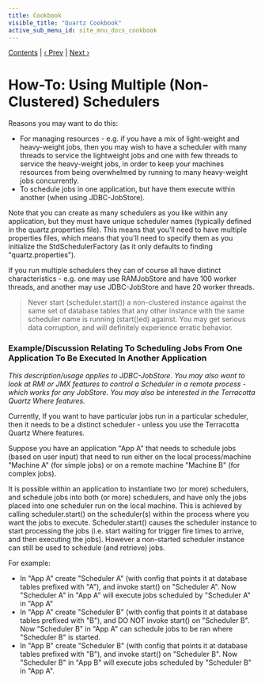 ```yaml
---
title: Cookbook
visible_title: "Quartz Cookbook"
active_sub_menu_id: site_mnu_docs_cookbook
---
```

<div class="secNavPanel"><a href=".">Contents</a> | <a href="ServletInitScheduler.html">&lsaquo;&nbsp;Prev</a> | <a href="DefineJobWithData.html">Next&nbsp;&rsaquo;</a></div>





# How-To: Using Multiple (Non-Clustered) Schedulers

Reasons you may want to do this:

+ For managing resources - e.g. if you have a mix of light-weight and heavy-weight jobs, then you may wish to have a scheduler with many threads to service the lightweight jobs and one with few threads to service the heavy-weight jobs, in order to keep your machines resources from being overwhelmed by running to many heavy-weight jobs concurrently.
+ To schedule jobs in one application, but have them execute within another (when using JDBC-JobStore).


Note that you can create as many schedulers as you like within any application, but they must have unique scheduler names (typically defined in the quartz.properties file).  This means that you'll need to have multiple properties files, which means that you'll need to specify them as you initialize the StdSchedulerFactory (as it only defaults to finding "quartz.properties").

If you run multiple schedulers they can of course all have distinct characteristics - e.g. one may use RAMJobStore and have 100 worker threads, and another may use JDBC-JobStore and have 20 worker threads.

<blockquote>
Never start (scheduler.start()) a non-clustered instance against the same set of database tables that any other instance with the same scheduler name is running (start()ed) against. You may get serious data corruption, and will definitely experience erratic behavior.
</blockquote>

### Example/Discussion Relating To Scheduling Jobs From One Application To Be Executed In Another Application

*This description/usage applies to JDBC-JobStore.  You may also want to look at RMI or JMX features to control a Scheduler in a remote process - which works for any JobStore. You may also be interested in the Terracotta Quartz Where features.*

Currently, If you want to have particular jobs run in a particular scheduler, then it needs to be a distinct scheduler - unless you use the Terracotta Quartz Where features.

Suppose you have an application "App A" that needs to schedule jobs (based on user input) that need to run either on the local process/machine "Machine A" (for simple jobs) or on a remote machine "Machine B" (for complex jobs).

It is possible within an application to instantiate two (or more) schedulers, and schedule jobs into both (or more) schedulers, and have only the jobs placed into one scheduler run on the local machine.  This is achieved by calling scheduler.start() on the scheduler(s) within the process where you want the jobs to execute.  Scheduler.start() causes the scheduler instance to start processing the jobs (i.e. start waiting for trigger fire times to arrive, and then executing the jobs).  However a non-started scheduler instance can still be used to schedule (and retrieve) jobs.

For example:

+ In "App A" create "Scheduler A" (with config that points it at database tables prefixed with "A"), and invoke start() on "Scheduler A". Now "Scheduler A" in "App A" will execute jobs scheduled by "Scheduler A" in "App A"
+ In "App A" create "Scheduler B" (with config that points it at database tables prefixed with "B"), and DO NOT invoke start() on "Scheduler B". Now "Scheduler B" in "App A" can schedule jobs to be ran where "Scheduler B" is started.
+ In "App B" create "Scheduler B" (with config that points it at database tables prefixed with "B"), and invoke start() on "Scheduler B". Now "Scheduler B" in "App B" will execute jobs scheduled by "Scheduler B" in "App A".

